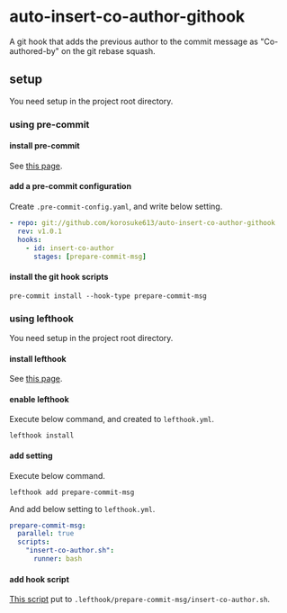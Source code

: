 # auto-insert-co-author-githook
A git hook that adds the previous author to the commit message as "Co-authored-by" on the git rebase squash.

## setup
You need setup in the project root directory.

### using pre-commit
#### install pre-commit
See [this page](https://pre-commit.com/#install).

#### add a pre-commit configuration
Create `.pre-commit-config.yaml`, and write below setting.
```yaml
- repo: git://github.com/korosuke613/auto-insert-co-author-githook
  rev: v1.0.1
  hooks:
    - id: insert-co-author
      stages: [prepare-commit-msg]
```

#### install the git hook scripts
```shell script
pre-commit install --hook-type prepare-commit-msg
```


### using lefthook
You need setup in the project root directory.

#### install lefthook
See [this page](https://github.com/Arkweid/lefthook/blob/master/docs/full_guide.md#installation).

#### enable lefthook
Execute below command, and created to `lefthook.yml`.
```shell script
lefthook install
```

#### add setting
Execute below command.
```shell script
lefthook add prepare-commit-msg
```

And add below setting to `lefthook.yml`.

```yaml
prepare-commit-msg:
  parallel: true
  scripts:
    "insert-co-author.sh":
      runner: bash
```

#### add hook script
[This script](insert-co-author.sh) put to `.lefthook/prepare-commit-msg/insert-co-author.sh`.
